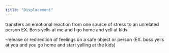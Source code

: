 ```yaml
---
title: "Displacement"
---
```

transfers an emotional reaction from one source of stress to an unrelated person 
EX. Boss yells at me and I go home and yell at kids

-release or redirection of feelings on a safe object or person 
(EX. boss yells at you and you go home and start yelling at the kids)

